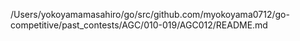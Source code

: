 /Users/yokoyamamasahiro/go/src/github.com/myokoyama0712/go-competitive/past_contests/AGC/010-019/AGC012/README.md